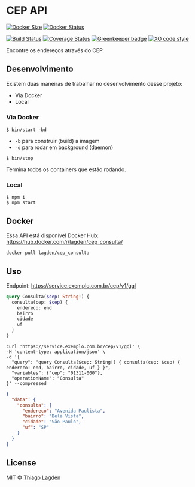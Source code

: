 # CEP API

[![Docker Size][docker-img]][docker]
[![Docker Status][dockerv-img]][dockerv]

[![Build Status][ci-img]][ci]
[![Coverage Status][coveralls-img]][coveralls]
[![Greenkeeper badge][greenkeeper-img]][greenkeeper]
[![XO code style][xo-img]][xo]

[docker-img]:          https://images.microbadger.com/badges/image/lagden/cep_consulta:latest.svg
[docker]:              https://microbadger.com/images/lagden/cep_consulta:latest
[dockerv-img]:         https://images.microbadger.com/badges/version/lagden/cep_consulta:latest.svg
[dockerv]:             https://microbadger.com/images/lagden/cep_consulta:latest
[ci-img]:              https://travis-ci.org/lagden/cep-koa-api.svg
[ci]:                  https://travis-ci.org/lagden/cep-koa-api
[coveralls-img]:       https://coveralls.io/repos/github/lagden/cep-koa-api/badge.svg?branch=master
[coveralls]:           https://coveralls.io/github/lagden/cep-koa-api?branch=master
[xo-img]:              https://img.shields.io/badge/code_style-XO-5ed9c7.svg
[xo]:                  https://github.com/sindresorhus/xo
[greenkeeper-img]:     https://badges.greenkeeper.io/lagden/koa-error.svg
[greenkeeper]:         https://greenkeeper.io/


Encontre os endereços através do CEP.


## Desenvolvimento

Existem duas maneiras de trabalhar no desenvolvimento desse projeto:

- Via Docker
- Local


### Via Docker

```
$ bin/start -bd
```

- `-b` para construir (build) a imagem
- `-d` para rodar em background (daemon)


```
$ bin/stop
```

Termina todos os containers que estão rodando.


### Local

```
$ npm i
$ npm start
```


## Docker

Essa API está disponível Docker Hub: https://hub.docker.com/r/lagden/cep_consulta/

```shell
docker pull lagden/cep_consulta
```


## Uso

Endpoint: https://service.exemplo.com.br/cep/v1/gql


```graphql
query Consulta($cep: String!) {
  consulta(cep: $cep) {
    endereco: end
    bairro
    cidade
    uf
  }
}
```


```shell
curl 'https://service.exemplo.com.br/cep/v1/gql' \
-H 'content-type: application/json' \
-d '{
  "query": "query Consulta($cep: String!) { consulta(cep: $cep) { endereco: end, bairro, cidade, uf } }",
  "variables": {"cep": "01311-000"},
  "operationName": "Consulta"
}' --compressed
```


```json
{
  "data": {
    "consulta": {
      "endereco": "Avenida Paulista",
      "bairro": "Bela Vista",
      "cidade": "São Paulo",
      "uf": "SP"
    }
  }
}
```


## License

MIT © [Thiago Lagden](http://lagden.in)
